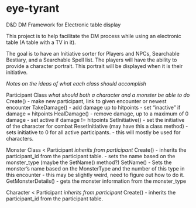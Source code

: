 # eye-tyrant
D&amp;D DM Framework for Electronic table display

This project is to help facilitate the DM process
while using an electronic table (A table with a TV in it).

The goal is to have an Initiative sorter for Players and NPCs,
Searchable Bestiary, and a Searchable Spell list.
The players will have the ability to provide a character portrait.
This portrait will be displayed when it is their initiative.

*Notes on the ideas of what each class should accomplish*

Participant Class
*what should both a character and a monster be able to do*
Create()
    - make new participant, link to given encounter or newest encounter
TakeDamage()
    - add damage up to hitpoints
    - set “inactive” if damage = hitpoints
HealDamage()
    - remove damage, up to a maximum of 0 damage
    - set active if damage != hitpoints 
SetInitiative()
    - set the initiative of the character for combat
ResetInitiative (may have this a class method)
    - sets initiative to 0 for all active participants.
    - this will mostly be used for characters.

Monster Class < Participant
    *inherits from participant*
Create()
    - inherits the participant_id from the participant table.
    - sets the name based on the monster_type (maybe the SetName() method?)
SetName()
    - Sets the monster’s name based on the MonsterType and the number of this type in this encounter
    - this may be slightly weird, need to figure out how to do it.
GetMonsterDetails()
    - gets the monster information from the monster_type

Character < Participant
    *inherits from participant*
Create()
    - inherits the participant_id from the participant table.
